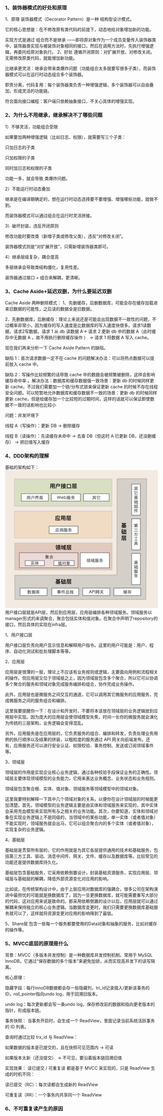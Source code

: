### 1、装饰器模式的好处和原理
1、原理
装饰器模式（Decorator Pattern）是一种 结构型设计模式。

它的核心思想是：在不修改原有类代码的前提下，动态地给对象增加新的功能。

实现方式是通过 组合而不是继承 ——即将原对象作为一个成员变量传入装饰器类中，装饰器类实现与被装饰对象相同的接口，然后在调用方法时，先执行增强逻辑，再委托给原对象执行。
2、好处
遵循开闭原则：对扩展开放，对修改关闭。无需修改原类代码，就能增加新功能。

比继承更灵活：继承会带来类爆炸问题（功能组合太多就要写很多子类），而装饰器模式可以在运行时动态组合多个装饰器。

职责分离，代码复用：每个装饰器类负责一种增强逻辑，多个装饰器可以自由叠加，形成灵活的功能链。

符合面向接口编程：客户端只依赖抽象接口，不关心具体的增强实现。

### 2、为什么不用继承，继承解决不了哪些问题
1）不够灵活，功能组合受限

如果要加两种增强逻辑（比如日志、权限），就需要写三个子类：

只加日志的子类

只加权限的子类

同时加日志和权限的子类

功能一多，就会导致 类爆炸问题。

2）不能运行时动态叠加

继承是在编译期确定的，想在运行时动态选择要不要增强、增强哪些功能，就做不到。

而装饰器模式可以通过组合在运行时灵活拼接。

3）破坏封装，违反开闭原则

修改功能时要改类（新增子类或修改父类），违反“对修改关闭”。

装饰器模式则是“对扩展开放”，只需新增装饰器类即可。

4）继承层级复杂，耦合度高

多层继承会导致类结构僵化，复用性差。

装饰器通过接口 + 组合来解耦，更清晰。

### 3、Cache Aside+延迟双删，为什么要延迟双删
Cache Aside 两种删除模式：
1、先删缓存，后删数据库，可能会存在缓存加载进来旧数据的可能性，之后读的数据全是旧数据。

2、先删数据库，后删缓存：理论上来说还是可能会出现数据不一致性的问题，不过概率非常小，因为缓存的写入速度是比数据库的写入速度快很多。请求1读数据，请求2写数据，请求 1 从 db 读数据 A-> 请求 2 更新 db 中的数据 A（此时缓存中无数据 A ，故不用执行删除缓存操作 ） -> 请求 1 将数据 A 写入 cache。

现在我们再来分析一下 Cache Aside Pattern 的缺陷。

缺陷 1：首次请求数据一定不在 cache 的问题解决办法：可以将热点数据可以提前放入 cache 中。

缺陷 2：写操作比较频繁的话导致 cache 中的数据会被频繁被删除，这样会影响缓存命中率 。解决办法：数据库和缓存数据强一致场景：更新 db 的时候同样更新 cache，不过我们需要加一个锁/分布式锁来保证更新 cache 的时候不存在线程安全问题。可以短暂地允许数据库和缓存数据不一致的场景：更新 db 的时候同样更新 cache，但是给缓存加一个比较短的过期时间，这样的话就可以保证即使数据不一致的话影响也比较小


问题：并发环境下

线程 A（写操作）：更新 DB → 删除缓存

线程 B（读操作）：先读缓存未命中 → 去查 DB（但这时 A 已更新 DB，还没删缓存） → 把旧值写入缓存


### 4、DDD架构的理解
基础的架构如下：
![alt text](../figs/image.png)
用户接口层就是API层，然后到应用层，应用层编排各种领域服务。领域服务以manager形式的来调聚合，聚合包括实体和值对象。在聚合中声明了repository的接口，然后具体的实现在infra层。

1、用户接口层

用户接口层负责向用户显示信息和解释用户指令。这里的用户可能是：用户、程序、自动化测试和批处理脚本等等。

2、应用层

应用层是很薄的一层，理论上不应该有业务规则或逻辑，主要面向用例和流程相关的操作。但应用层又位于领域层之上，因为领域层包含多个聚合，所以它可以协调多个聚合的服务和领域对象完成服务编排和组合，协作完成业务操作。

此外，应用层也是微服务之间交互的通道，它可以调用其它微服务的应用服务，完成微服务之间的服务组合和编排。

这里我要提醒你一下：在设计和开发时，不要将本该放在领域层的业务逻辑放到应用层中实现。因为庞大的应用层会使领域模型失焦，时间一长你的微服务就会演化为传统的三层架构，业务逻辑会变得混乱。

另外，应用服务是在应用层的，它负责服务的组合、编排和转发，负责处理业务用例的执行顺序以及结果的拼装，以粗粒度的服务通过 API 网关向前端发布。还有，应用服务还可以进行安全认证、权限校验、事务控制、发送或订阅领域事件等。

3、领域层

领域层的作用是实现企业核心业务逻辑，通过各种校验手段保证业务的正确性。领域层主要体现领域模型的业务能力，它用来表达业务概念、业务状态和业务规则。

领域层包含聚合根、实体、值对象、领域服务等领域模型中的领域对象。

这里我要特别解释一下其中几个领域对象的关系，以便你在设计领域层的时候能更加清楚。首先，领域模型的业务逻辑主要是由实体和领域服务来实现的，其中实体会采用充血模型来实现所有与之相关的业务功能。其次，你要知道，实体和领域对象在实现业务逻辑上不是同级的，当领域中的某些功能，单一实体（或者值对象）不能实现时，领域服务就会出马，它可以组合聚合内的多个实体（或者值对象），实现复杂的业务逻辑。

4、基础层

基础层是贯穿所有层的，它的作用就是为其它各层提供通用的技术和基础服务，包括第三方工具、驱动、消息中间件、网关、文件、缓存以及数据库等。比较常见的功能还是提供数据库持久化。

基础层包含基础服务，它采用依赖倒置设计，封装基础资源服务，实现应用层、领域层与基础层的解耦，降低外部资源变化对应用的影响。

比如说，在传统架构设计中，由于上层应用对数据库的强耦合，很多公司在架构演进中最担忧的可能就是换数据库了，因为一旦更换数据库，就可能需要重写大部分的代码，这对应用来说是致命的。那采用依赖倒置的设计以后，应用层就可以通过解耦来保持独立的核心业务逻辑。当数据库变更时，我们只需要更换数据库基础服务就可以了，这样就将资源变更对应用的影响降到了最低。

5、Share层
包含一些每一个服务都要使用的Data对象和抽象的服务，比如对缓存的操作等。

### 5、MVCC底层的原理是什么
背景：MVCC（多版本并发控制）是一种数据库并发控制机制，常用于 MySQL InnoDB。它通过“保存数据的多个版本”来避免加锁，从而实现高并发下的读写隔离。

核心原理：

隐藏字段：每行innoDB数据都会存一些隐藏列，tri_id记录插入/更新该事务的ID，roll_pointer指向undo log，用于回溯旧版本。

undo log：每次更新都会写一条undo log，保存修改前的数据和指向更老版本的指针，形成版本链。

事务快照：
当事务开启时，会生成一个 ReadView，里面记录当前系统活跃事务的 ID 列表。

查询时通过比较 trx_id 与 ReadView：

如果数据的版本是已提交的，且在快照可见范围内 → 可读

如果版本太新（还没提交） → 不可见，要沿着版本链回溯旧值

实现效果：
读已提交 / 可重复读 都是基于 MVCC 来实现的，只是 ReadView 生成的时机不同：

读已提交（RC）：每次读都会生成新的 ReadView

可重复读（RR）：一个事务内共享同一个 ReadView

### 6、不可重复读产生的原因